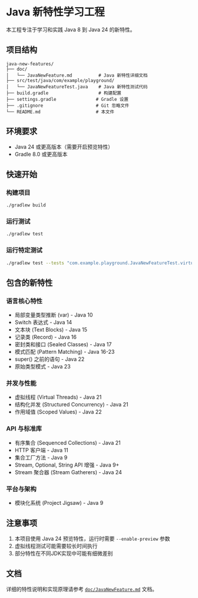 # Java 新特性学习工程

本工程专注于学习和实践 Java 8 到 Java 24 的新特性。

## 项目结构

```
java-new-features/
├── doc/
│   └── JavaNewFeature.md          # Java 新特性详细文档
├── src/test/java/com/example/playground/
│   └── JavaNewFeatureTest.java    # Java 新特性测试代码
├── build.gradle                   # 构建配置
├── settings.gradle               # Gradle 设置
├── .gitignore                    # Git 忽略文件
└── README.md                     # 本文件
```

## 环境要求

- Java 24 或更高版本（需要开启预览特性）
- Gradle 8.0 或更高版本

## 快速开始

### 构建项目

```bash
./gradlew build
```

### 运行测试

```bash
./gradlew test
```

### 运行特定测试

```bash
./gradlew test --tests "com.example.playground.JavaNewFeatureTest.virtualThreadsTest"
```

## 包含的新特性

### 语言核心特性
- 局部变量类型推断 (var) - Java 10
- Switch 表达式 - Java 14
- 文本块 (Text Blocks) - Java 15
- 记录类 (Record) - Java 16
- 密封类和接口 (Sealed Classes) - Java 17
- 模式匹配 (Pattern Matching) - Java 16-23
- super() 之前的语句 - Java 22
- 原始类型模式 - Java 23

### 并发与性能
- 虚拟线程 (Virtual Threads) - Java 21
- 结构化并发 (Structured Concurrency) - Java 21
- 作用域值 (Scoped Values) - Java 22

### API 与标准库
- 有序集合 (Sequenced Collections) - Java 21
- HTTP 客户端 - Java 11
- 集合工厂方法 - Java 9
- Stream, Optional, String API 增强 - Java 9+
- Stream 聚合器 (Stream Gatherers) - Java 24

### 平台与架构
- 模块化系统 (Project Jigsaw) - Java 9

## 注意事项

1. 本项目使用 Java 24 预览特性，运行时需要 `--enable-preview` 参数
2. 虚拟线程测试可能需要较长时间执行
3. 部分特性在不同JDK实现中可能有细微差别

## 文档

详细的特性说明和实现原理请参考 [`doc/JavaNewFeature.md`](doc/JavaNewFeature.md) 文档。